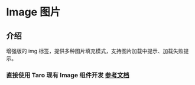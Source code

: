 #  Image 图片

## 介绍

增强版的 img 标签，提供多种图片填充模式，支持图片加载中提示、加载失败提示。

### 直接使用 Taro 现有 Image 组件开发 [参考文档](https://taro-docs.jd.com/docs/components/media/image)
